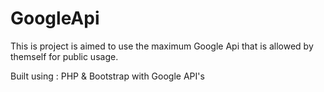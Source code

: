 # GoogleApi

This is project is aimed to use the maximum Google Api that is allowed by themself for public usage.


Built using : PHP & Bootstrap with Google API's
